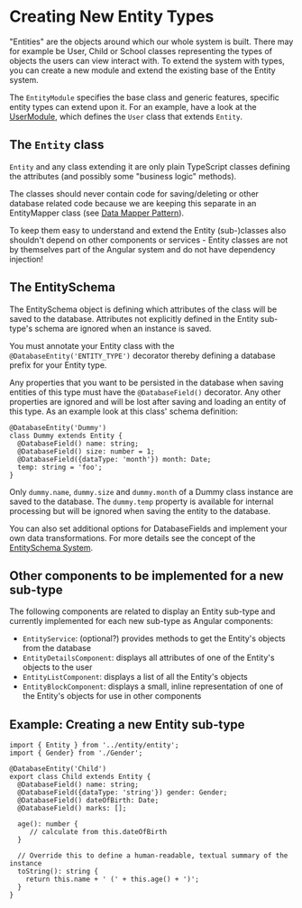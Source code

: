 # Creating New Entity Types
"Entities" are the objects around which our whole system is built. There may for example be User, Child or School classes representing the types of objects the users can view interact with. To extend the system with types, you can create a new module and extend the existing base of the Entity system.

The `EntityModule` specifies the base class and generic features, specific entity types can extend upon it.
For an example, have a look at the [UserModule](https://github.com/Aam-Digital/ndb-core/tree/master/src/app/core/user), which defines the `User` class that extends `Entity`.



## The `Entity` class
`Entity` and any class extending it are only plain TypeScript classes defining the attributes (and possibly some "business logic" methods).

The classes should never contain code for saving/deleting or other database related code because we are keeping this separate in an EntityMapper class (see [Data Mapper Pattern](https://en.wikipedia.org/wiki/Data_mapper_pattern)).

To keep them easy to understand and extend the Entity (sub-)classes also shouldn't depend on other components or services - Entity classes are not by themselves part of the Angular system and do not have dependency injection!


## The EntitySchema
The EntitySchema object is defining which attributes of the class will be saved to the database.
Attributes not explicitly defined in the Entity sub-type's schema are ignored when an instance is saved.

You must annotate your Entity class with the `@DatabaseEntity('ENTITY_TYPE')` decorator
thereby defining a database prefix for your Entity type.

Any properties that you want to be persisted in the database when saving entities of this type
must have the `@DatabaseField()` decorator.
Any other properties are ignored and will be lost after saving and loading an entity of this type.
As an example look at this class' schema definition:

    @DatabaseEntity('Dummy')
    class Dummy extends Entity {
      @DatabaseField() name: string;
      @DatabaseField() size: number = 1;
      @DatabaseField({dataType: 'month'}) month: Date;
      temp: string = 'foo';
    }

Only `dummy.name`, `dummy.size` and `dummy.month` of a Dummy class instance are saved to the database.
The `dummy.temp` property is available for internal processing but will be ignored when saving the entity to the database.

You can also set additional options for DatabaseFields and implement your own data transformations.
For more details see the concept of the [EntitySchema System](../concepts/entity-schema.html).


## Other components to be implemented for a new sub-type
The following components are related to display an Entity sub-type and currently implemented for each new sub-type as Angular components:
* `EntityService`: (optional?) provides methods to get the Entity's objects from the database
* `EntityDetailsComponent`: displays all attributes of one of the Entity's objects to the user
* `EntityListComponent`: displays a list of all the Entity's objects
* `EntityBlockComponent`: displays a small, inline representation of one of the Entity's objects for use in other components



## Example: Creating a new Entity sub-type

```
import { Entity } from '../entity/entity';
import { Gender} from './Gender';

@DatabaseEntity('Child')
export class Child extends Entity {
  @DatabaseField() name: string;
  @DatabaseField({dataType: 'string'}) gender: Gender;
  @DatabaseField() dateOfBirth: Date;
  @DatabaseField() marks: [];

  age(): number {
     // calculate from this.dateOfBirth
  }

  // Override this to define a human-readable, textual summary of the instance
  toString(): string {
    return this.name + ' (' + this.age() + ')';
  }
}
```
